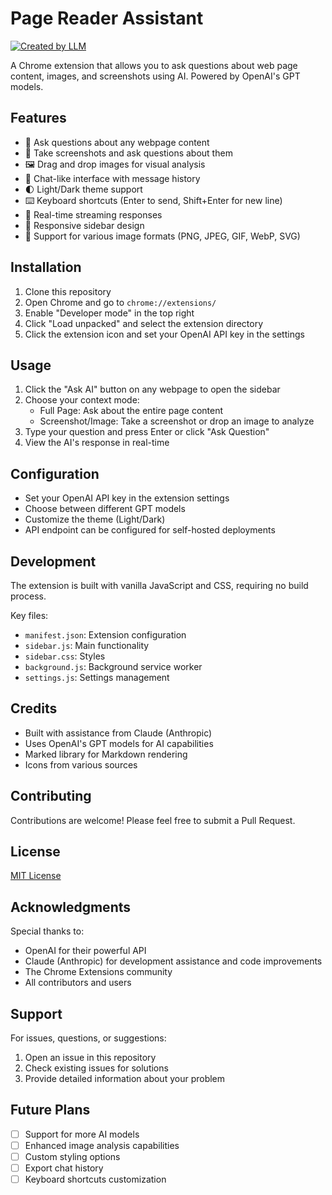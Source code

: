 # Page Reader Assistant

[![Created by LLM](https://img.shields.io/badge/Created%20by-LLM-blue.svg)](.)

A Chrome extension that allows you to ask questions about web page content, images, and screenshots using AI. Powered by OpenAI's GPT models.

## Features

- 🤖 Ask questions about any webpage content
- 📸 Take screenshots and ask questions about them
- 🖼️ Drag and drop images for visual analysis
- 💬 Chat-like interface with message history
- 🌓 Light/Dark theme support
- ⌨️ Keyboard shortcuts (Enter to send, Shift+Enter for new line)
- 🔄 Real-time streaming responses
- 📱 Responsive sidebar design
- 🎨 Support for various image formats (PNG, JPEG, GIF, WebP, SVG)

## Installation

1. Clone this repository
2. Open Chrome and go to `chrome://extensions/`
3. Enable "Developer mode" in the top right
4. Click "Load unpacked" and select the extension directory
5. Click the extension icon and set your OpenAI API key in the settings

## Usage

1. Click the "Ask AI" button on any webpage to open the sidebar
2. Choose your context mode:
   - Full Page: Ask about the entire page content
   - Screenshot/Image: Take a screenshot or drop an image to analyze
3. Type your question and press Enter or click "Ask Question"
4. View the AI's response in real-time

## Configuration

- Set your OpenAI API key in the extension settings
- Choose between different GPT models
- Customize the theme (Light/Dark)
- API endpoint can be configured for self-hosted deployments

## Development

The extension is built with vanilla JavaScript and CSS, requiring no build process.

Key files:
- `manifest.json`: Extension configuration
- `sidebar.js`: Main functionality
- `sidebar.css`: Styles
- `background.js`: Background service worker
- `settings.js`: Settings management

## Credits

- Built with assistance from Claude (Anthropic)
- Uses OpenAI's GPT models for AI capabilities
- Marked library for Markdown rendering
- Icons from various sources

## Contributing

Contributions are welcome! Please feel free to submit a Pull Request.

## License

[MIT License](LICENSE)

## Acknowledgments

Special thanks to:
- OpenAI for their powerful API
- Claude (Anthropic) for development assistance and code improvements
- The Chrome Extensions community
- All contributors and users

## Support

For issues, questions, or suggestions:
1. Open an issue in this repository
2. Check existing issues for solutions
3. Provide detailed information about your problem

## Future Plans

- [ ] Support for more AI models
- [ ] Enhanced image analysis capabilities
- [ ] Custom styling options
- [ ] Export chat history
- [ ] Keyboard shortcuts customization